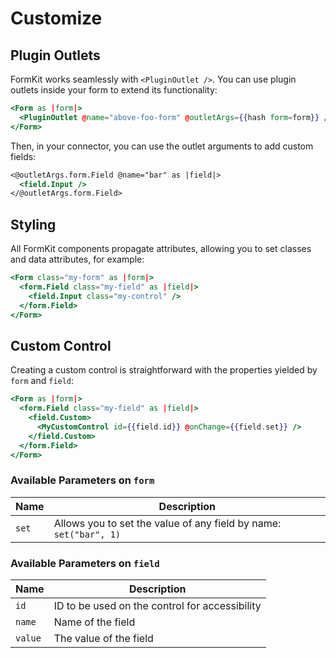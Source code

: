 # Customize

## Plugin Outlets

FormKit works seamlessly with `<PluginOutlet />`. You can use plugin outlets inside your form to extend its functionality:

```hbs
<Form as |form|>
  <PluginOutlet @name="above-foo-form" @outletArgs={{hash form=form}} />
</Form>
```

Then, in your connector, you can use the outlet arguments to add custom fields:

```hbs title="connectors/above-foo-form/bar-input.hbs"
<@outletArgs.form.Field @name="bar" as |field|>
  <field.Input />
</@outletArgs.form.Field>
```

## Styling

All FormKit components propagate attributes, allowing you to set classes and data attributes, for example:

```hbs
<Form class="my-form" as |form|>
  <form.Field class="my-field" as |field|>
    <field.Input class="my-control" />
  </form.Field>
</Form>
```

## Custom Control

Creating a custom control is straightforward with the properties yielded by `form` and `field`:

```hbs
<Form as |form|>
  <form.Field class="my-field" as |field|>
    <field.Custom>
      <MyCustomControl id={{field.id}} @onChange={{field.set}} />
    </field.Custom>
  </form.Field>
</Form>
```

### Available Parameters on `form`

| Name  | Description                                                       |
| ----- | ----------------------------------------------------------------- |
| `set` | Allows you to set the value of any field by name: `set("bar", 1)` |

### Available Parameters on `field`

| Name    | Description                                    |
| ------- | ---------------------------------------------- |
| `id`    | ID to be used on the control for accessibility |
| `name`  | Name of the field                              |
| `value` | The value of the field                         |
